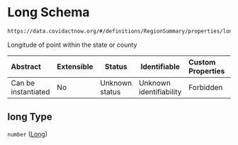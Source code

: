 # Long Schema

```txt
https://data.covidactnow.org/#/definitions/RegionSummary/properties/long
```

Longitude of point within the state or county


| Abstract            | Extensible | Status         | Identifiable            | Custom Properties | Additional Properties | Access Restrictions | Defined In                                                   |
| :------------------ | ---------- | -------------- | ----------------------- | :---------------- | --------------------- | ------------------- | ------------------------------------------------------------ |
| Can be instantiated | No         | Unknown status | Unknown identifiability | Forbidden         | Allowed               | none                | [schemas.json\*](../out/schemas.json "open original schema") |

## long Type

`number` ([Long](schemas-definitions-regionsummary-properties-long.md))
